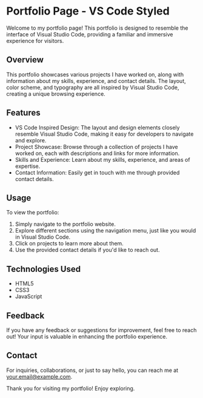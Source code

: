 # Portfolio Page - VS Code Styled

Welcome to my portfolio page! This portfolio is designed to resemble the interface of Visual Studio Code, providing a familiar and immersive experience for visitors.

## Overview

This portfolio showcases various projects I have worked on, along with information about my skills, experience, and contact details. The layout, color scheme, and typography are all inspired by Visual Studio Code, creating a unique browsing experience.

## Features

- VS Code Inspired Design: The layout and design elements closely resemble Visual Studio Code, making it easy for developers to navigate and explore.
- Project Showcase: Browse through a collection of projects I have worked on, each with descriptions and links for more information.
- Skills and Experience: Learn about my skills, experience, and areas of expertise.
- Contact Information: Easily get in touch with me through provided contact details.

## Usage

To view the portfolio:
1. Simply navigate to the portfolio website.
2. Explore different sections using the navigation menu, just like you would in Visual Studio Code.
3. Click on projects to learn more about them.
4. Use the provided contact details if you'd like to reach out.

## Technologies Used

- HTML5
- CSS3
- JavaScript

## Feedback

If you have any feedback or suggestions for improvement, feel free to reach out! Your input is valuable in enhancing the portfolio experience.

## Contact

For inquiries, collaborations, or just to say hello, you can reach me at [your.email@example.com](mailto:sanketm9797@gmail.com).

Thank you for visiting my portfolio! Enjoy exploring.
